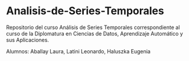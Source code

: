 # Analisis-de-Series-Temporales
Repositorio del curso Análisis de Series Temporales correspondiente al curso de la Diplomatura en Ciencias de Datos, 
Aprendizaje Automático y sus Aplicaciones.

Alumnos: Aballay Laura, Latini Leonardo, Haluszka Eugenia
